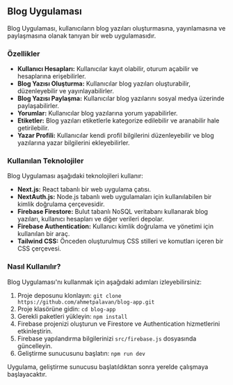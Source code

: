 
## Blog Uygulaması

Blog Uygulaması, kullanıcıların blog yazıları oluşturmasına, yayınlamasına ve paylaşmasına olanak tanıyan bir web uygulamasıdır.

### Özellikler

- **Kullanıcı Hesapları:** Kullanıcılar kayıt olabilir, oturum açabilir ve hesaplarına erişebilirler.
- **Blog Yazısı Oluşturma:** Kullanıcılar blog yazıları oluşturabilir, düzenleyebilir ve yayınlayabilirler.
- **Blog Yazısı Paylaşma:** Kullanıcılar blog yazılarını sosyal medya üzerinde paylaşabilirler.
- **Yorumlar:** Kullanıcılar blog yazılarına yorum yapabilirler.
- **Etiketler:** Blog yazıları etiketlerle kategorize edilebilir ve aranabilir hale getirilebilir.
- **Yazar Profili:** Kullanıcılar kendi profil bilgilerini düzenleyebilir ve blog yazılarına yazar bilgilerini ekleyebilirler.

### Kullanılan Teknolojiler

Blog Uygulaması aşağıdaki teknolojileri kullanır:

- **Next.js:** React tabanlı bir web uygulama çatısı.
- **NextAuth.js:** Node.js tabanlı web uygulamaları için kullanılabilen bir kimlik doğrulama çerçevesidir.
- **Firebase Firestore:** Bulut tabanlı NoSQL veritabanı kullanarak blog yazıları, kullanıcı hesapları ve diğer verileri depolar.
- **Firebase Authentication:** Kullanıcı kimlik doğrulama ve yönetimi için kullanılan bir araç.
- **Tailwind CSS:** Önceden oluşturulmuş CSS stilleri ve komutları içeren bir CSS çerçevesi.

### Nasıl Kullanılır?

Blog Uygulaması'nı kullanmak için aşağıdaki adımları izleyebilirsiniz:

1. Proje deposunu klonlayın: `git clone https://github.com/ahmetpalavan/blog-app.git`
2. Proje klasörüne gidin: `cd blog-app`
3. Gerekli paketleri yükleyin: `npm install`
4. Firebase projenizi oluşturun ve Firestore ve Authentication hizmetlerini etkinleştirin.
5. Firebase yapılandırma bilgilerinizi `src/firebase.js` dosyasında güncelleyin.
6. Geliştirme sunucusunu başlatın: `npm run dev`

Uygulama, geliştirme sunucusu başlatıldıktan sonra yerelde çalışmaya başlayacaktır.

